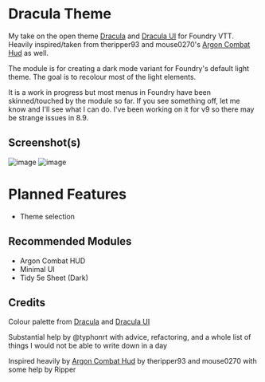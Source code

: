 # Dracula Theme
My take on the open theme [Dracula](https://draculatheme.com) and [Dracula UI](https://draculatheme.com/ui) for Foundry VTT. Heavily inspired/taken from theripper93 and mouse0270's [Argon Combat Hud](https://github.com/theripper93/enhancedcombathud/) as well. 

The module is for creating a dark mode variant for Foundry's default light theme. The goal is to recolour most of the light elements.

It is a work in progress but most menus in Foundry have been skinned/touched by the module so far. If you see something off, let me know and I'll see what I can do. I've been working on it for v9 so there may be strange issues in 8.9. 

## Screenshot(s)
![image](https://user-images.githubusercontent.com/95392008/146632555-7dacee69-b719-4665-b1ce-f9701b076158.png)
![image](https://user-images.githubusercontent.com/95392008/146630033-aa524010-e6f5-45a8-b0b9-47c4a50064ed.png)

# Planned Features
- Theme selection

## Recommended Modules
- Argon Combat HUD
- Minimal UI
- Tidy 5e Sheet (Dark)

## Credits
Colour palette from [Dracula](https://draculatheme.com) and [Dracula UI](https://draculatheme.com/ui)

Substantial help by @typhonrt with advice, refactoring, and a whole list of things I would not be able to write down in a day

Inspired heavily by [Argon Combat Hud](https://github.com/theripper93/enhancedcombathud/) by theripper93 and mouse0270 with some help by Ripper
